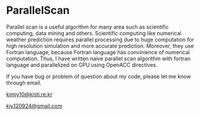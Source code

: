 # ParallelScan
Parallel scan is a useful algorithm for many area such as scientific computing, data mining and others. Scientific computing like numerical weather prediction requires parallel processing due to huge computation for high resolution simulation and more accurate prediction. Moreover, they use Fortran language, because Fortran language has convinience of numerical computation.
Thus, I have written naive parallel scan algorithm with fortran language and parallelized on GPU using OpenACC directives.

If you have bug or problem of question about my code, please let me know through email.

kimjy10@kisti.re.kr

kjy120924@gmail.com
